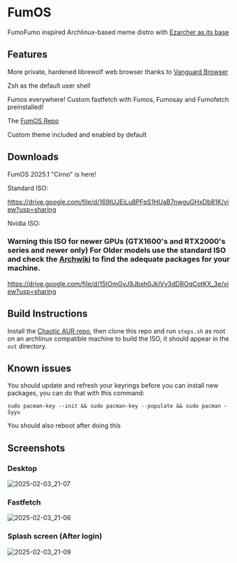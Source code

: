 # FumOS
FumoFumo inspired Archlinux-based meme distro with [Ezarcher as its base](https://sourceforge.net/projects/ezarch/)

## Features
More private, hardened librewolf web browser thanks to [Vanguard Browser](https://github.com/Michael-Sebero/Vanguard-Browser)

Zsh as the default user shell

Fumos everywhere! Custom fastfetch with Fumos, Fumosay and Fumofetch preinstalled!

The [FumOS Repo](https://gitlab.com/fumofumoenjoyer/fumos-repo)

Custom theme included and enabled by default

## Downloads
FumOS 2025.1 "Cirno" is here!  

Standard ISO:

https://drive.google.com/file/d/169IUJEiLu8PFpS1HUaB7nwguGHxDb81K/view?usp=sharing

Nvidia ISO:
### Warning this ISO for newer GPUs (GTX1600's and RTX2000's series and newer only) For Older models use the standard ISO and check the [Archwiki](https://wiki.archlinux.org/title/NVIDIA) to find the adequate packages for your machine.

https://drive.google.com/file/d/15tOmGvJ9Jbxh0JkIVy3dDROqCotKX_3e/view?usp=sharing


## Build Instructions
Install the [Chaotic AUR repo](https://aur.chaotic.cx/), then clone this repo and run ```steps.sh``` as root on an archlinux compatible machine to build the ISO, it should appear in the ```out``` directory.

## Known issues
You should update and refresh your keyrings before you can install new packages, you can do that with this command:
```
sudo pacman-key --init && sudo pacman-key --populate && sudo pacman -Syyu
```
You should also reboot after doing this
## Screenshots
### Desktop
![2025-02-03_21-07](https://github.com/user-attachments/assets/218ca2dc-a63a-448c-93d3-e73084e038f1)
### Fastfetch
![2025-02-03_21-06](https://github.com/user-attachments/assets/94cc5a8c-87bf-4c7a-9c0c-d9a6efc4714d)
### Splash screen (After login)
![2025-02-03_21-09](https://github.com/user-attachments/assets/f3ffd74c-5d51-484d-9ad9-f9c65e00e060)





